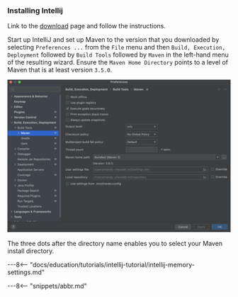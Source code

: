 <!-- SPDX-License-Identifier: CC-BY-4.0 -->
<!-- Copyright Contributors to the ODPi Egeria project 2020. -->

### Installing Intellij 

Link to the [download](https://www.jetbrains.com/idea/download/) page and follow the instructions.

Start up IntelliJ and set up Maven to the version that you downloaded by selecting `Preferences ...` from the `File` menu and then `Build, Execution, Deployment` followed by `Build Tools` followed by `Maven` in the left-hand menu of the resulting wizard. Ensure the `Maven Home Directory` points to a level of Maven that is at least version `3.5.0`.

![Set up Maven level](/education/tutorials/intellij-tutorial/intellij-set-maven-level.png) 

The three dots after the directory name enables you to select your Maven install directory.

---8<-- "docs/education/tutorials/intellij-tutorial/intellij-memory-settings.md"

---8<-- "snippets/abbr.md"
